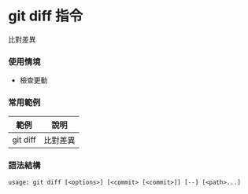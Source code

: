 # git diff 指令

比對差異
### 使用情境

* 檢查更動

### 常用範例

| 範例       | 說明   |
|----------|------|
| git diff | 比對差異 |

### 語法結構

```
usage: git diff [<options>] [<commit> [<commit>]] [--] [<path>...]
```